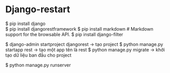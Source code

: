 # Django-restart

$ pip install django   
$ pip install djangorestframework 
$ pip install markdown       # Markdown support for the browsable API.
$ pip install django-filter

$ django-admin startproject djangorest  -> tạo project
$ python manage.py startapp rest  -> tạo một app tên là rest
$ python manage.py migrate  -> khởi tạo dữ liệu ban đầu cho project

$ python manage.py runserver  
